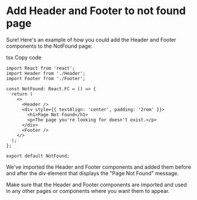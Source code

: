 # Add Header and Footer to not found page

Sure! Here's an example of how you could add the Header and Footer components to the NotFound page:

tsx
Copy code

```
import React from 'react';
import Header from './Header';
import Footer from './Footer';

const NotFound: React.FC = () => {
  return (
    <>
      <Header />
      <div style={{ textAlign: 'center', padding: '2rem' }}>
        <h1>Page Not Found</h1>
        <p>The page you're looking for doesn't exist.</p>
      </div>
      <Footer />
    </>
  );
};

export default NotFound;
```

We've imported the Header and Footer components and added them before and after the div element that displays the "Page Not Found" message.

Make sure that the Header and Footer components are imported and used in any other pages or components where you want them to appear.
